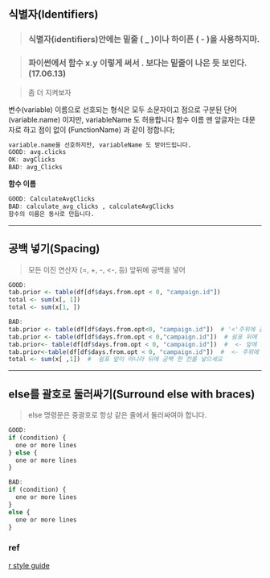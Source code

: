 
## 식별자(Identifiers)
> ### 식별자(identifiers)안에는 밑줄 ( _ )이나 하이픈 ( - )을 사용하지마.

> ### 파이썬에서 함수 x.y 이렇게 써서 . 보다는 밑줄이 나은 듯 보인다.(17.06.13)

> 좀 더 지켜보자

변수(variable) 이름으로 선호되는 형식은 모두 소문자이고 점으로 구분된 단어 (variable.name) 이지만, variableName 도 허용합니다
함수 이름 맨 앞글자는 대문자로 하고 점이 없이 (FunctionName) 과 같이 정합니다;

```r
variable.name을 선호하지만, variableName 도 받아드립니다.
GOOD: avg.clicks 
OK: avgClicks
BAD: avg_Clicks
```

**함수 이름**
```r
GOOD: CalculateAvgClicks
BAD: calculate_avg_clicks , calculateAvgClicks
함수의 이름은 동사로 만듭니다.
```

---

## 공백 넣기(Spacing)
> 모든 이진 연산자 (=, +, -, <-, 등) 앞뒤에 공백을 넣어
```r
GOOD:
tab.prior <- table(df[df$days.from.opt < 0, "campaign.id"])
total <- sum(x[, 1])
total <- sum(x[1, ])
```

```r
BAD:
tab.prior <- table(df[df$days.from.opt<0, "campaign.id"])  # '<'주위에 공백이 필요합니다.
tab.prior <- table(df[df$days.from.opt < 0,"campaign.id"])  # 쉼표 뒤에 공백 한 칸를 넣으세요
tab.prior<- table(df[df$days.from.opt < 0, "campaign.id"])  #  <- 앞에 공백 한 칸를 넣으세요
tab.prior<-table(df[df$days.from.opt < 0, "campaign.id"])  #  <- 주위에 공백이 필요합니다
total <- sum(x[ ,1])  #  쉼표 앞이 아니라 뒤에 공백 한 칸를 넣으세요
```

---

## else를 괄호로 둘러싸기(Surround else with braces)
>else 명령문은 중괄호로 항상 같은 줄에서 둘러싸여야 합니다.

```r
GOOD:
if (condition) {
  one or more lines
} else {
  one or more lines
}

BAD:
if (condition) {
  one or more lines
}
else {
  one or more lines
}
```

### ref
[r style guide](http://dialektike.github.io/Rguide.xml#attach)
